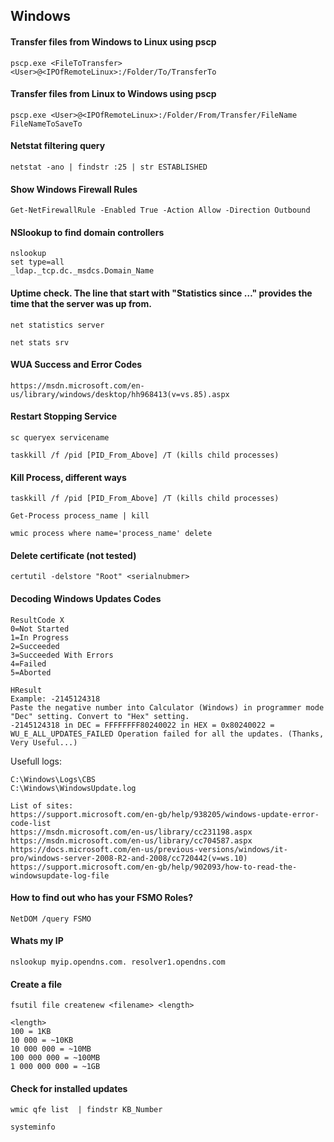 ## Windows

#### Transfer files from Windows to Linux using pscp
```pscp.exe <FileToTransfer> <User>@<IPOfRemoteLinux>:/Folder/To/TransferTo```

#### Transfer files from Linux to Windows using pscp
```pscp.exe <User>@<IPOfRemoteLinux>:/Folder/From/Transfer/FileName FileNameToSaveTo```

#### Netstat filtering query
```netstat -ano | findstr :25 | str ESTABLISHED```

#### Show Windows Firewall Rules

```
Get-NetFirewallRule -Enabled True -Action Allow -Direction Outbound
```

#### NSlookup to find domain controllers
```
nslookup
set type=all
_ldap._tcp.dc._msdcs.Domain_Name
```
#### Uptime check. The line that start with "Statistics since …" provides the time that the server was up from.

```net statistics server```

```net stats srv```

#### WUA Success and Error Codes
```https://msdn.microsoft.com/en-us/library/windows/desktop/hh968413(v=vs.85).aspx```

#### Restart Stopping Service

```sc queryex servicename```

```taskkill /f /pid [PID_From_Above] /T (kills child processes)```

#### Kill Process, different ways

```taskkill /f /pid [PID_From_Above] /T (kills child processes)```

```Get-Process process_name | kill```

```wmic process where name='process_name' delete```

#### Delete certificate (not tested)
```certutil -delstore "Root" <serialnubmer>```

#### Decoding Windows Updates Codes
```
ResultCode X
0=Not Started
1=In Progress
2=Succeeded
3=Succeeded With Errors
4=Failed
5=Aborted
```

```
HResult 
Example: -2145124318
Paste the negative number into Calculator (Windows) in programmer mode "Dec" setting. Convert to "Hex" setting.
-2145124318 in DEC = FFFFFFFF80240022 in HEX = 0x80240022 = WU_E_ALL_UPDATES_FAILED Operation failed for all the updates. (Thanks, Very Useful...)
```

Usefull logs:

```
C:\Windows\Logs\CBS
C:\Windows\WindowsUpdate.log
```

```
List of sites:
https://support.microsoft.com/en-gb/help/938205/windows-update-error-code-list
https://msdn.microsoft.com/en-us/library/cc231198.aspx
https://msdn.microsoft.com/en-us/library/cc704587.aspx
https://docs.microsoft.com/en-us/previous-versions/windows/it-pro/windows-server-2008-R2-and-2008/cc720442(v=ws.10)
https://support.microsoft.com/en-gb/help/902093/how-to-read-the-windowsupdate-log-file
```

#### How to find out who has your FSMO Roles?
```NetDOM /query FSMO```

#### Whats my IP
```nslookup myip.opendns.com. resolver1.opendns.com```

#### Create a file

```fsutil file createnew <filename> <length>```

```
<length>
100 = 1KB
10 000 = ~10KB
10 000 000 = ~10MB
100 000 000 = ~100MB
1 000 000 000 = ~1GB
```

#### Check for installed updates

```wmic qfe list  | findstr KB_Number```

```systeminfo```

